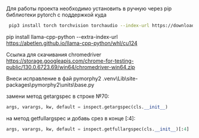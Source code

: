 Для работы проекта необходимо установить в ручную через pip библиотеки pytorch с поддержкой куда

```bash  
 pip3 install torch torchvision torchaudio --index-url https://download.pytorch.org/whl/cu124
```
pip install llama-cpp-python --extra-index-url https://abetlen.github.io/llama-cpp-python/whl/cu124

Ссылка для скачивания chromedriver https://storage.googleapis.com/chrome-for-testing-public/130.0.6723.69/win64/chromedriver-win64.zip

Внеси исправление в фай pymorphy2 .venv\Lib\site-packages\pymorphy2\units\base.py

замени метод getargspec в строке №70:

```python  
args, varargs, kw, default = inspect.getargspec(cls.__init__)
```

на метод getfullargspec и добавь срез в конце [:4]:
```python  
args, varargs, kw, default = inspect.getfullargspec(cls.__init__)[:4]
```